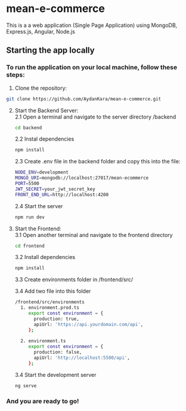 # mean-e-commerce
This is a a web application (Single Page Application) using MongoDB, Express.js, Angular, Node.js

<h2>Starting the app locally</h2>

<h3>To run the application on your local machine, follow these steps:</h3>

1. Clone the repository:
```bash
git clone https://github.com/AydanKara/mean-e-commerce.git
```
2. Start the Backend Server: <br>
   2.1 Open a terminal and navigate to the server directory /backend
   ```bash
   cd backend
   ```
   2.2 Instal dependencies
   ```bash
   npm install
   ```
   2.3 Create .env file in the backend folder and copy this into the file:
   ```bash
   NODE_ENV=development
   MONGO_URI=mongodb://localhost:27017/mean-ecommerce
   PORT=5500
   JWT_SECRET=your_jwt_secret_key
   FRONT_END_URL=http://localhost:4200
   ```
   2.4 Start the server
   ```bash
   npm run dev
   ```

3. Start the Frontend: <br>
    3.1 Open another terminal and navigate to the frontend directory 
   ```bash
   cd frontend
   ```
   3.2 Install dependencies
    ```bash
   npm install
    ```
   3.3 Create environments folder in /frontend/src/
   
   3.4 Add two file into this folder
   ```bash
   /frontend/src/environments
     1. environment.prod.ts
	    export const environment = {
	      production: true,
	      apiUrl: 'https://api.yourdomain.com/api',
	    };
     
     2. environment.ts
	    export const environment = {
	      production: false,
	      apiUrl: 'http://localhost:5500/api',
	    };
   ```
   3.4 Start the development server
   ```bash
   ng serve
   ```

<h3>And you are ready to go!</h3>
